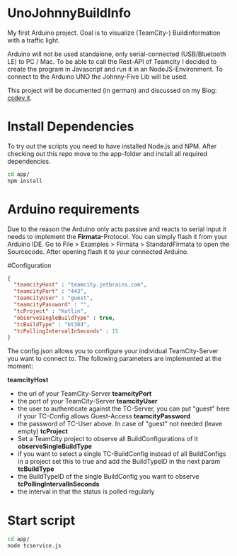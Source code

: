 # UnoJohnnyBuildInfo

My first Arduino project. Goal is to visualize (TeamCity-) Buildinformation with a traffic light.

Arduino will not be used standalone, only serial-connected (USB/Bluetooth LE)  to PC / Mac. To be able to call the Rest-API of Teamcity I decided to create the program in Javascript and run it in an NodeJS-Environment. To connect to the Arduino UNO the Johnny-Five Lib will be used.

This project will be documented (in german) and discussed on my Blog: [csdev.it](http://csdev.it).


# Install Dependencies

To try out the scripts you need to have installed Node.js and NPM. After checking out this repo move to the app-folder and install all required dependencies.

```bash
cd app/
npm install
```

# Arduino requirements

Due to the reason the Arduino only acts passive and reacts to serial input it needs to implement the **Firmata**-Protocol. You can simply flash it from your Arduino IDE. Go to File > Examples > Firmata > StandardFirmata to open the Sourcecode. After opening flash it to your connected Arduino.

#Configuration

```json
{
  "teamcityHost" : "teamcity.jetbrains.com",
  "teamcityPort" : "443",
  "teamcityUser" : "guest",
  "teamcityPassword" : "",
  "tcProject" : "Kotlin",
  "observeSingleBuildType" : true,
  "tcBuildType" : "bt384",
  "tcPollingIntervalInSeconds" : 15
}
```

The config.json allows you to configure your individual TeamCity-Server you want to connect to. The following parameters are implemented at the moment:

**teamcityHost**
* the url of your TeamCity-Server
**teamcityPort**
* the port of your TeamCity-Server 
**teamcityUser**
* the user to authenticate against the TC-Server, you can put "guest" here if your TC-Config allows Guest-Access
**teamcityPassword**
* the password of TC-User above. In case of "guest" not needed (leave empty)
**tcProject**
* Set a TeamCity project to observe all BuildConfigurations of it
**observeSingleBuildType**
* if you want to select a single TC-BuildConfig instead of all BuildConfigs in a project set this to true and add the BuildTypeID in the next param
**tcBuildType**	
* the BuildTypeID of the single BuildConfig you want to observe
**tcPollingIntervalInSeconds**
* the interval in that the status is polled regularly

# Start script

```bash
cd app/
node tcservice.js
```